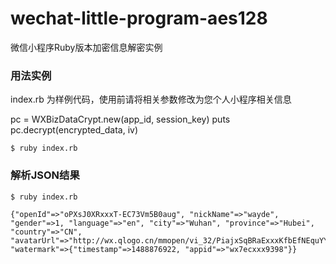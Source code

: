 # wechat-little-program-aes128
微信小程序Ruby版本加密信息解密实例

### 用法实例

index.rb 为样例代码，使用前请将相关参数修改为您个人小程序相关信息

pc = WXBizDataCrypt.new(app_id, session_key)
puts pc.decrypt(encrypted_data, iv)

```
$ ruby index.rb
```

### 解析JSON结果

```
$ ruby index.rb

{"openId"=>"oPXsJ0XRxxxT-EC73Vm5B0aug", "nickName"=>"wayde", "gender"=>1, "language"=>"en", "city"=>"Wuhan", "province"=>"Hubei", "country"=>"CN", "avatarUrl"=>"http://wx.qlogo.cn/mmopen/vi_32/PiajxSqBRaExxxKfbEfNEquYYiaK8mhXLliaQA29cicl7Vf6mhoWuNllXh6er94K1kLCJkce6W1LJUuSPp2g/0", "watermark"=>{"timestamp"=>1488876922, "appid"=>"wx7ecxxx9398"}}

```
